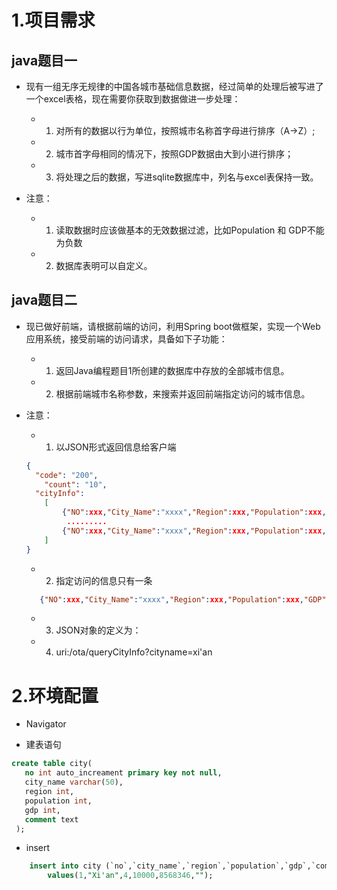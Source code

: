 
# 1.项目需求

## java题目一
- 现有一组无序无规律的中国各城市基础信息数据，经过简单的处理后被写进了一个excel表格，现在需要你获取到数据做进一步处理：
  - 1. 对所有的数据以行为单位，按照城市名称首字母进行排序（A->Z）;
  - 2. 城市首字母相同的情况下，按照GDP数据由大到小进行排序；
  - 3. 将处理之后的数据，写进sqlite数据库中，列名与excel表保持一致。

- 注意：
  - 1. 读取数据时应该做基本的无效数据过滤，比如Population 和 GDP不能为负数
  - 2. 数据库表明可以自定义。

## java题目二
- 现已做好前端，请根据前端的访问，利用Spring boot做框架，实现一个Web应用系统，接受前端的访问请求，具备如下子功能：
  - 1. 返回Java编程题目1所创建的数据库中存放的全部城市信息。
  - 2. 根据前端城市名称参数，来搜索并返回前端指定访问的城市信息。

- 注意：
  - 1. 以JSON形式返回信息给客户端
  ```JSON
  {
    "code": "200",
	  "count": "10",
    "cityInfo":
      [
          {"NO":xxx,"City_Name":"xxxx","Region":xxx,"Population":xxx,"GDP":xxx,"Remarks":"xxx"},
           .........
          {"NO":xxx,"City_Name":"xxxx","Region":xxx,"Population":xxx,"GDP":xxx,"Remarks":"xxx"}
      ]
  }
  ```
  - 2. 指定访问的信息只有一条
  ```JSON
     {"NO":xxx,"City_Name":"xxxx","Region":xxx,"Population":xxx,"GDP":xxx,"Remarks":"xxx"}
  ```
  - 3. JSON对象的定义为：
  - 4. uri:/ota/queryCityInfo?cityname=xi'an

# 2.环境配置
- Navigator 

- 建表语句
```sql
create table city(
   no int auto_increament primary key not null,
   city_name varchar(50),
   region int,
   population int,
   gdp int,
   comment text
 );
 ```
- insert
```sql
	insert into city (`no`,`city_name`,`region`,`population`,`gdp`,`comment`)
   		values(1,"Xi'an",4,10000,8568346,"");
```




#

